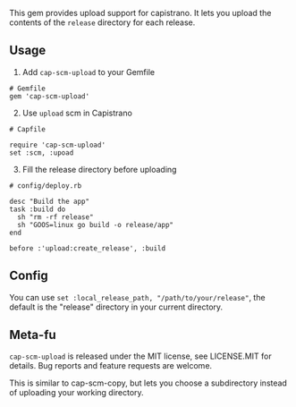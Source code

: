 This gem provides upload support for capistrano. It lets you upload the
contents of the `release` directory for each release.

## Usage

1. Add `cap-scm-upload` to your Gemfile

```
# Gemfile
gem 'cap-scm-upload'
```

2. Use `upload` scm in Capistrano
```
# Capfile

require 'cap-scm-upload'
set :scm, :upoad
```

3. Fill the release directory before uploading

```
# config/deploy.rb

desc "Build the app"
task :build do
  sh "rm -rf release"
  sh "GOOS=linux go build -o release/app"
end

before :'upload:create_release', :build
```

## Config

You can use `set :local_release_path, "/path/to/your/release"`, the default is
the "release" directory in your current directory.

## Meta-fu

`cap-scm-upload` is released under the MIT license, see LICENSE.MIT for
details. Bug reports and feature requests are welcome.

This is similar to cap-scm-copy, but lets you choose a subdirectory instead of
uploading your working directory.

